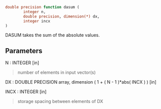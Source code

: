 ```fortran
double precision function dasum (
        integer n,
        double precision, dimension(*) dx,
        integer incx
)
```

DASUM takes the sum of the absolute values.

## Parameters
N : INTEGER [in]
> number of elements in input vector(s)

DX : DOUBLE PRECISION array, dimension ( 1 + ( N - 1 )\*abs( INCX ) ) [in]

INCX : INTEGER [in]
> storage spacing between elements of DX

